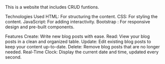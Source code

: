 This is a website that includes CRUD funtions.

Technologies Used
HTML: For structuring the content.
CSS: For styling the content.
JavaScript: For adding interactivity.
Bootstrap : For responsive design and pre-built components.

Features
Create: Write new blog posts with ease.
Read: View your blog posts in a clean and organized table.
Update: Edit existing blog posts to keep your content up-to-date.
Delete: Remove blog posts that are no longer needed.
Real-Time Clock: Display the current date and time, updated every second.
